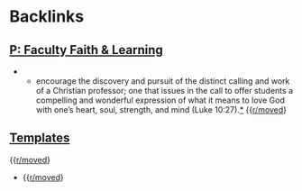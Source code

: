 
# Backlinks
## [P: Faculty Faith & Learning](<P: Faculty Faith & Learning.md>)
- - encourage the discovery and pursuit of the distinct calling and work of a Christian professor; one that issues in the call to offer students a compelling and wonderful expression of what it means to love God with one’s heart, soul, strength, and mind (Luke 10:27).[*](((v_TmmCg0Z))) {{[r/moved](<../r/moved.md>)}

## [Templates](<Templates.md>)
{{[r/moved](<../r/moved.md>)}

- {{[r/moved](<../r/moved.md>)}

